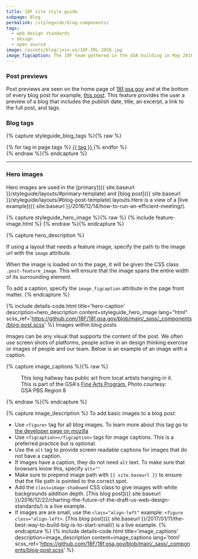 ```yaml
---
title: 18F site style guide
subpage: Blog
permalink: /styleguide/blog-components/
tags:
  - web design standards
  - design
  - open source
image: /assets/blog/join-us/18F-IRL-2016.jpg
image_figcaption: The 18F team gathered in the GSA building in May 2016.
---
```


### Post previews

Post previews are seen on the home page of [18f.gsa.gov](https://18f.gsa.gov/) and at the bottom of every blog post for example, [this post](https://18f.gsa.gov/2017/03/21/nasa-journey-with-us-web-design-standards/). This feature provides the user a preview of a blog that includes the publish date, title, an excerpt, a link to the full post, and tags.

### Blog tags

{% capture styleguide_blog_tags %}{% raw %}
<section class="usa-grid-full">
  <span class="post-tags" itemprop="keywords">
    {% for tag in page.tags %}
      <a class="usa-label" href="{{ site.baseurl }}/{{ site.tag_dir }}/{{ tag | slugify }}/">{{ tag }}
      </a>
    {% endfor %}
  </span>
</section>
{% endraw %}{% endcapture %}

---

### Hero images

Hero images are used in the [primary]({{ site.baseurl }}/styleguide/layouts/#primary-template) and [blog post]({{ site.baseurl }}/styleguide/layouts/#blog-post-template) layouts.Here is a view of a [live example]({{ site.baseurl }}/2016/12/14/how-to-run-an-efficient-meeting/).

{% capture styleguide_hero_image %}{% raw %}
{% include feature-image.html %}
{% endraw %}{% endcapture %}

{% capture hero_description %}

If using a layout that needs a feature image, specify the path to the image url with the `image` attribute.

When the image is loaded on to the page, it will be given the CSS class `.post-feature_image`. This will ensure that the image spans the entire width of its surrounding element.

To add a caption, specify the `image_figcaption` attribute in the page front matter.
{% endcapture %}

{% include details-code.html
   title='hero-caption'
   description=hero_description
   content=styleguide_hero_image
   lang="html"
   scss_ref='https://github.com/18F/18f.gsa.gov/blob/main/_sass/_components/blog-post.scss'
%}
Images within blog posts

Images can be any visual that supports the content of the post. We often use screen shots of platforms, people active in an design thinking exercise or images of people and our team.  Below is an example of an image with a caption.

{% capture image_captions %}{% raw %}
<figure>
  <img src="{{ site.baseurl }}/assets/blog/denver/gallery-41.jpg" alt="">
  <figcaption>This long hallway has public art from local artists hanging in it. This is part of the GSA's <a href="http://www.gsa.gov/fa/">Fine Arts Program.</a> Photo courtesy: GSA PBS Region 8</figcaption>
</figure>
{% endraw %}{% endcapture %}

{% capture image_description %}
To add basic images to a blog post:

* Use `<figure>` tag for all blog images. To learn more about this tag go to [the developer page on mozilla](https://developer.mozilla.org/en-US/docs/Web/HTML/Element/figure)
* Use `<figcaption></figcaption>` tags for image captions. This is a preferred practice but is optional.
* Use the `alt` tag to provide screen readable captions for images that do not have a caption.
* If images have a caption, they do not need `alt` text. To make sure that browsers know this, specify `alt=""`
* Make sure to prepend image path with `{{ site.baseurl }}` to ensure that the file path is pointed to the correct spot.
* Add the `class=image-shadowed` CSS class to give images with white backgrounds addition depth. [This blog post]({{ site.baseurl }}/2016/12/22/charting-the-future-of-the-draft-us-web-design-standards/) is a live example.
* If images are are small, use the `class="align-left"` example: `<figure class="align-left>`. [This blog post]({{ site.baseurl }}/2017/01/11/the-best-way-to-build-big-is-to-start-small/) is a live example.
{% endcapture %}
{% include details-code.html
   title='image_captions'
   description=image_description
   content=image_captions
   lang='html'
   scss_ref='https://github.com/18F/18f.gsa.gov/blob/main/_sass/_components/blog-post.scss'
%}
